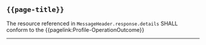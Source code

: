 ## <code>{{page-title}}</code>

The resource referenced in `MessageHeader.response.details` SHALL conform to the {{pagelink:Profile-OperationOutcome}}

---

